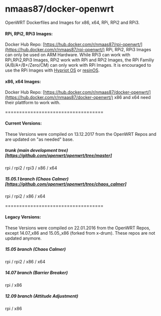 # nmaas87/docker-openwrt
OpenWRT Dockerfiles and Images for x86, x64, RPi, RPi2 and RPi3.

#### RPi, RPi2, RPi3 Images:
Docker Hub Repo: [https://hub.docker.com/r/nmaas87/rpi-openwrt/](https://hub.docker.com/r/nmaas87/rpi-openwrt/)
RPi, RPi2, RPi3 Images can only be used on ARM Hardware.
While RPi3 can work with RPi,RPi2,RPi3 Images, RPi2 work with RPi and RPi2 Images, the RPi Familiy (A/B/A+/B+/Zero/CM) can only work with RPi Images. It is encouraged to use the RPi Images with [Hypriot OS](http://blog.hypriot.com/) or [resinOS](https://resinos.io/). 

#### x86, x64 Images:
Docker Hub Repo: [https://hub.docker.com/r/nmaas87/docker-openwrt/](https://hub.docker.com/r/nmaas87/docker-openwrt/)
x86 and x64 need their plattform to work with.

===================================

#### Current Versions: 
These Versions were compiled on 13.12.2017 from the OpenWRT Repos and are updated on "as needed" base.

##### trunk (main development tree) [https://github.com/openwrt/openwrt/tree/master]
rpi / rpi2 / rpi3 / x86 / x64

##### 15.05.1 branch (Chaos Calmer) [https://github.com/openwrt/openwrt/tree/chaos_calmer]
rpi / rpi2 / x86 / x64

===================================

#### Legacy Versions: 
These Versions were compiled on 22.01.2016 from the OpenWRT Repos, except 14.07_x86 and 15.05_x86 (forked from x-drum). These repos are not updated anymore.

#####  15.05 branch (Chaos Calmer)
rpi / rpi2 / x86 / x64

#####  14.07 branch (Barrier Breaker)
rpi / x86

#####  12.09 branch (Attitude Adjustment)
rpi / x86
